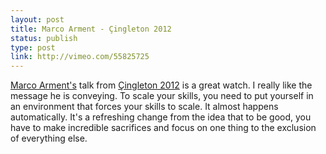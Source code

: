 ```yaml
---
layout: post
title: Marco Arment - Çingleton 2012
status: publish
type: post
link: http://vimeo.com/55825725
---
```


[Marco Arment's][marco] talk from [Çingleton 2012][cingleton] is a great watch.
I really like the message he is conveying. To scale your skills, you need to
put yourself in an environment that forces your skills to scale. It almost
happens automatically. It's a refreshing change from the idea that to be good,
you have to make incredible sacrifices and focus on one thing to the
exclusion of everything else.

[marco]: http://marco.org
[cingleton]: http://cingleton.com/en 
